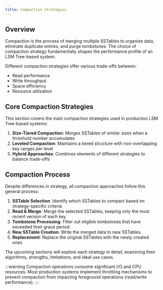 ```yaml
---
title: Compaction Strategies
---
```


## Overview

Compaction is the process of merging multiple SSTables to organize data, eliminate duplicate entries, and purge tombstones. The choice of compaction strategy fundamentally shapes the performance profile of an LSM Tree-based system.

Different compaction strategies offer various trade-offs between:
- Read performance
- Write throughput
- Space efficiency
- Resource utilization

## Core Compaction Strategies

This section covers the main compaction strategies used in production LSM Tree-based systems:

1. **Size-Tiered Compaction**: Merges SSTables of similar sizes when a threshold number accumulates
2. **Leveled Compaction**: Maintains a tiered structure with non-overlapping key ranges per level
3. **Hybrid Approaches**: Combines elements of different strategies to balance trade-offs

## Compaction Process

Despite differences in strategy, all compaction approaches follow this general process:

1. **SSTable Selection**: Identify which SSTables to compact based on strategy-specific criteria
2. **Read & Merge**: Merge the selected SSTables, keeping only the most recent version of each key
3. **Tombstone Processing**: Filter out eligible tombstones that have exceeded their grace period
4. **New SSTable Creation**: Write the merged data to new SSTables
5. **Replacement**: Replace the original SSTables with the newly created ones

The upcoming sections will explore each strategy in detail, examining their algorithms, strengths, limitations, and ideal use cases.

:::warning
Compaction operations consume significant I/O and CPU resources. Most production systems implement throttling mechanisms to prevent compaction from impacting foreground operations (read/write performance).
:::